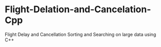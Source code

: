# Flight-Delation-and-Cancelation-Cpp
 Flight Delay and Cancellation Sorting and Searching on large data using C++
